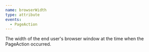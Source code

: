 ```yaml
---
name: browserWidth
type: attribute
events:
  - PageAction
---
```


The width of the end user's browser window at the time when the PageAction occurred.